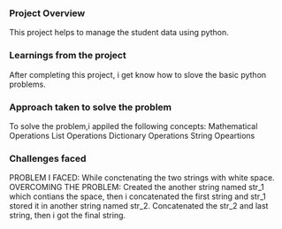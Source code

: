 ### Project Overview

 This project helps to manage the student data using python.


### Learnings from the project

 After completing this project, i get know how to slove the basic python problems.


### Approach taken to solve the problem

 To solve the problem,i appiled the following concepts:
Mathematical Operations
List Operations
Dictionary Operations
String Opeartions


### Challenges faced

 PROBLEM I FACED: While conctenating the two strings with white space.
OVERCOMING THE PROBLEM: Created the another string named str_1 which contians the space, then i concatenated the first string and str_1 stored it  in another string named str_2. Concatenated the str_2 and last string, then i got the final string.


